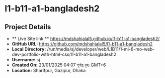 # l1-b11-a1-bangladesh2

## Project Details

- ** Live Site link:** https://mdshahjalal5.github.io/l1-b11-a1-bangladesh2/
- **GitHub URL:** https://github.com/mdshahjalal5/l1-b11-a1-bangladesh2
- **Local Directory:** /run/media/sj/developer/web/L1B11/1-mi-6-mo-web-dev-portfolio-with-html-css/l1-b11-a1-bangladesh2
- **Username:** sj
- **Created On:** 23/01/2025 04:07 পূর্বাহ্ণ বৃহঃ GMT+6
- **Location:** Sharifpur, Gazipur, Dhaka

